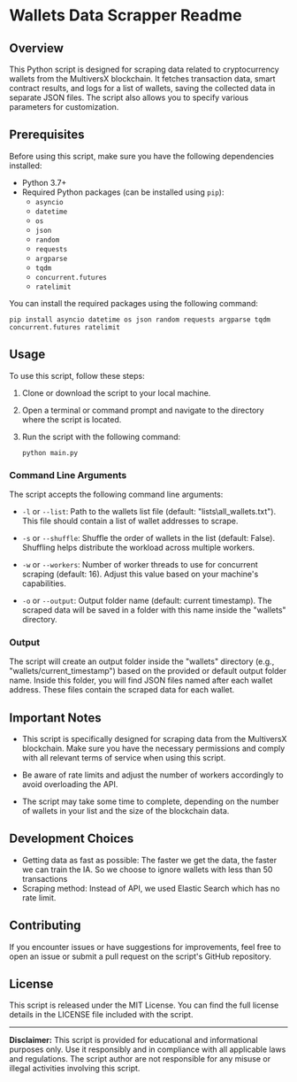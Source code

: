 # Wallets Data Scrapper Readme

## Overview

This Python script is designed for scraping data related to cryptocurrency wallets from the MultiversX blockchain. It fetches transaction data, smart contract results, and logs for a list of wallets, saving the collected data in separate JSON files. The script also allows you to specify various parameters for customization.


## Prerequisites

Before using this script, make sure you have the following dependencies installed:

- Python 3.7+
- Required Python packages (can be installed using `pip`):
  - `asyncio`
  - `datetime`
  - `os`
  - `json`
  - `random`
  - `requests`
  - `argparse`
  - `tqdm`
  - `concurrent.futures`
  - `ratelimit`

You can install the required packages using the following command:

```
pip install asyncio datetime os json random requests argparse tqdm concurrent.futures ratelimit
```

## Usage

To use this script, follow these steps:

1. Clone or download the script to your local machine.

2. Open a terminal or command prompt and navigate to the directory where the script is located.

3. Run the script with the following command:

   ```
   python main.py
   ```

### Command Line Arguments

The script accepts the following command line arguments:

- `-l` or `--list`: Path to the wallets list file (default: "lists\all_wallets.txt"). This file should contain a list of wallet addresses to scrape.

- `-s` or `--shuffle`: Shuffle the order of wallets in the list (default: False). Shuffling helps distribute the workload across multiple workers.

- `-w` or `--workers`: Number of worker threads to use for concurrent scraping (default: 16). Adjust this value based on your machine's capabilities.

- `-o` or `--output`: Output folder name (default: current timestamp). The scraped data will be saved in a folder with this name inside the "wallets" directory.

### Output

The script will create an output folder inside the "wallets" directory (e.g., "wallets/current_timestamp") based on the provided or default output folder name. Inside this folder, you will find JSON files named after each wallet address. These files contain the scraped data for each wallet.

## Important Notes

- This script is specifically designed for scraping data from the MultiversX blockchain. Make sure you have the necessary permissions and comply with all relevant terms of service when using this script.

- Be aware of rate limits and adjust the number of workers accordingly to avoid overloading the API.

- The script may take some time to complete, depending on the number of wallets in your list and the size of the blockchain data.

## Development Choices

- Getting data as fast as possible: The faster we get the data, the faster we can train the IA. So we choose to ignore wallets with less than 50 transactions
- Scraping method: Instead of API, we used Elastic Search which has no rate limit.


## Contributing

If you encounter issues or have suggestions for improvements, feel free to open an issue or submit a pull request on the script's GitHub repository.

## License

This script is released under the MIT License. You can find the full license details in the LICENSE file included with the script.

---

**Disclaimer:** This script is provided for educational and informational purposes only. Use it responsibly and in compliance with all applicable laws and regulations. The script author are not responsible for any misuse or illegal activities involving this script.
